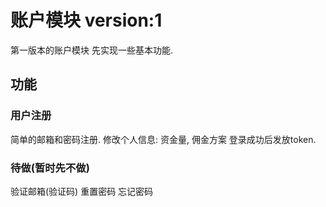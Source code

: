 # 账户模块 version:1
第一版本的账户模块 先实现一些基本功能. 

## 功能
### 用户注册
简单的邮箱和密码注册. 
修改个人信息: 资金量, 佣金方案
登录成功后发放token.
### 待做(暂时先不做)
验证邮箱(验证码)
重置密码
忘记密码
